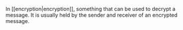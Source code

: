 In [[encryption|encryption]], something that can be used to decrypt a message. It is usually held by the sender and receiver of an encrypted message.